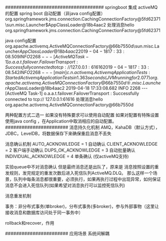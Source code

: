 ####################################
springboot 集成 activeMQ的配置
spring boot 自动配置（非java config配置）
org.springframework.jms.connection.CachingConnectionFactory@5fd62371\sun.misc.Launcher$AppClassLoader@18b4aac2
处理消息hello
org.springframework.jms.connection.CachingConnectionFactory@5fd62371


java config配置
org.apache.activemq.ActiveMQConnectionFactory@66b7550d\sun.misc.Launcher$AppClassLoader@18b4aac2
2019-04-18 17:33:08.509  INFO 2268 --- [ActiveMQ Task-1] o.a.a.t.failover.FailoverTransport       : Successfully connected to tcp://127.0.0.1:61616
2019-04-18 17:33:08.542  INFO 2268 --- [           main] c.n.activemq.ActivemqApplicationTests    : Started ActivemqApplicationTests in 1.363 seconds (JVM running for 2.077)
org.apache.activemq.ActiveMQConnectionFactory@66b7550d\sun.misc.Launcher$AppClassLoader@18b4aac2
2019-04-18 17:33:08.682  INFO 2268 --- [ActiveMQ Task-1] o.a.a.t.failover.FailoverTransport       : Successfully connected to tcp:// 127.0.0.1:61616
处理消息hello
org.apache.activemq.ActiveMQConnectionFactory@66b7550d

两种配置方式二选一
如果没有特殊要求可以使用自动配置
如果对配置有特殊设置使用java config ，在Application中取消相应的自动配置。
#######################
消息持久化机制
AMQ，KahaDB（默认方式），JDBC，LevelDB，将数据保存下来确保重启消息不丢失

消息确认机制
AUTO_ACKNOWLEDGE = 1    自动确认
CLIENT_ACKNOWLEDGE = 2    客户端手动确认
DUPS_OK_ACKNOWLEDGE = 3    自动批量确认
INDIVIDUAL_ACKNOWLEDGE = 4 单条确认 (仅activeMQ支持)

实验queue中不对消息确认 但是最终消息还是出队了，原来是 消息按照设置的重发规则，发完规定的重发次数后进入死信队列ActiveMQ.DLQ。
那么这样一个场景，队列中每条消息都很重要，必须执行，如果再执行过程中出现异常，如何保证消息不会进入死信队列(如果希望对消息执行可以监控死信队列)

消息重发机制

事务：非分布式事务(单broker)，分布式事务(多broker)，参与外部事物（这里让接收消息和数据库访问处于同一事务中）



rollback和recover，作用


#######################
应用场景
系统间解耦
